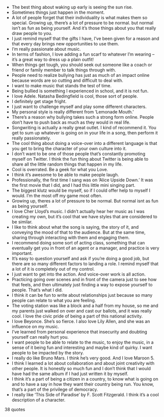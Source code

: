  - The best thing about waking up early is seeing the sun rise.
 - Sometimes things just happen in the moment.
 - A lot of people forget that their individuality is what makes them so special. Growing up, there’s a lot of pressure to be normal. but normal isn’t as fun as being yourself. And it’s those things about you that really draw people to you.
 - I just remind myself that the gifts I have, I’ve been given for a reason and that every day brings new opportunities to use them.
 - I’m really passionate about music.
 - In terms of fashion, I love adding a fun scarf to whatever I’m wearing – it’s a great way to dress up a plain outfit!
 - When things get tough, you should seek out someone like a coach or friend or family member to talk things through with.
 - People need to realize bullying has just as much of an impact online because words are so cutting and difficult to deal with.
 - I want to make music that stands the test of time.
 - Being bullied is something I experienced in school, and it is not fun.
 - I love Adele. Natasha Bedingfield is cool, those sort of people.
 - I definitely get stage fright.
 - I just want to challenge myself and play some different characters.
 - My personal style is really different from ‘Lemonade Mouth.’
 - There’s a reason why bullying takes such a strong form online. People don’t have to push back as much as they would in real life.
 - Songwriting is actually a really great outlet. I kind of recommend it. You get to sum up whatever is going on in your life in a song, then perform it really passionately.
 - The cool thing about doing a voice-over into a different language is that you get to bring the character of your own culture into it.
 - I don’t want to be one of those people that’s constantly promoting myself on Twitter. I think the fun thing about Twitter is being able to share all the little random things that happen in my life.
 - Cool is overrated. Be a geek for what you Love.
 - I think it’s awesome to be able to make people laugh.
 - Professionally, the first time I sang was on ‘Alice Upside Down.’ It was the first movie that I did, and I had this little mini singing part.
 - The biggest klutz would be myself, so if I could offer help to myself I would. I’m the most off my game most often.
 - Growing up, theres a lot of pressure to be normal. But normal isnt as fun as being yourself.
 - I love Cher Lloyd’s music. I didn’t actually hear her music as I was creating my own, but it’s cool that we have styles that are considered to be similar.
 - I like to think about what the song is saying, the story of it, and conveying the mood of that to the audience. But at the same time, sharing through interacting with them and engaging them.
 - I recommend doing some sort of acting class, something that can eventually get you in front of an agent or a manager, and practice is very important.
 - It’s easy to question yourself and ask if you’re doing a good job, but there are so many different factors to landing a role. I remind myself that a lot of it is completely out of my control.
 - I just want to get into the action. And voice-over work is all action.
 - Practicing going over scenes and in front of the camera just to see how that feels, and then ultimately just finding a way to expose yourself to people. That’s what I did.
 - I think it can be fun to write about relationships just because so many people can relate to what you are feeling.
 - The voting station was like a block and a half from my house, so me and my parents just walked on over and cast our ballots, and it was really cool. I love the civic pride of being a part of this national activity.
 - I love Beyonce. She’s so fierce. I also love Lily Allen, and she was an influence on my music.
 - I’ve learned from personal experience that insecurity and doubting yourself can really hurt you.
 - I want people to be able to relate to the music, to enjoy the music, in a sense of it being fun and interesting and maybe kind of quirky. I want people to be impacted by the story.
 - I really do like Bruno Mars. I think he’s very good. And I love Maroon 5.
 - I think I learned a lot about collaboration and about joint creativity with other people. It is honestly so much fun and I don’t think that I would have had the same album if I had just written it by myself.
 - I think it’s a part of being a citizen in a country, to know what is going on and to have a say in how they want their country being run. You know, that’s a part of the privilege of democracy.
 - I really like ‘This Side of Paradise’ by F. Scott Fitzgerald. I think it’s a cool description of a character.

38 quotes